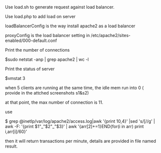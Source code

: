 Use load.sh to generate request against load balancer.

Use load.php to add load on server

loadBalancerConfig is the way install apache2 as a load balancer

proxyConfig is the load balancer setting in /etc/apache2/sites-enabled/000-default.conf

Print the number of connections 

$sudo netstat -anp | grep apache2 | wc -l 

Print the status of server

$vmstat 3

when 5 clients are running at the same time, the idle mem run into 0 ( provide in the attched screenshots s1&s2)

at that point, the max number of connection is 11.

use

$ grep @inetIp/var/log/apache2/access.log|awk '{print $10,$4}' |sed 's/\[//g' | awk -F\: '{print $1"_"$2"_"$3}' | awk '{arr[$2]+=$1}END{for(i in arr) print i,arr[i]/60}'

then it will return transactions per minute, details are provided in file named result.
